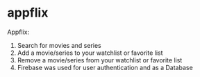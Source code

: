 # appflix

Appflix: 
1) Search for movies and series
2) Add a movie/series to your watchlist or favorite list
3) Remove a movie/series from your watchlist or favorite list
4) Firebase was used for user authentication and as a Database

